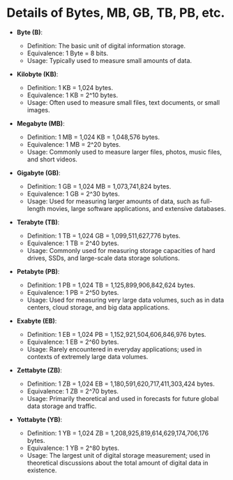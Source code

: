 # Details of Bytes, MB, GB, TB, PB, etc.

- **Byte (B)**:
  - Definition: The basic unit of digital information storage.
  - Equivalence: 1 Byte = 8 bits.
  - Usage: Typically used to measure small amounts of data.

- **Kilobyte (KB)**:
  - Definition: 1 KB = 1,024 bytes.
  - Equivalence: 1 KB = 2^10 bytes.
  - Usage: Often used to measure small files, text documents, or small images.

- **Megabyte (MB)**:
  - Definition: 1 MB = 1,024 KB = 1,048,576 bytes.
  - Equivalence: 1 MB = 2^20 bytes.
  - Usage: Commonly used to measure larger files, photos, music files, and short videos.

- **Gigabyte (GB)**:
  - Definition: 1 GB = 1,024 MB = 1,073,741,824 bytes.
  - Equivalence: 1 GB = 2^30 bytes.
  - Usage: Used for measuring larger amounts of data, such as full-length movies, large software applications, and extensive databases.

- **Terabyte (TB)**:
  - Definition: 1 TB = 1,024 GB = 1,099,511,627,776 bytes.
  - Equivalence: 1 TB = 2^40 bytes.
  - Usage: Commonly used for measuring storage capacities of hard drives, SSDs, and large-scale data storage solutions.

- **Petabyte (PB)**:
  - Definition: 1 PB = 1,024 TB = 1,125,899,906,842,624 bytes.
  - Equivalence: 1 PB = 2^50 bytes.
  - Usage: Used for measuring very large data volumes, such as in data centers, cloud storage, and big data applications.

- **Exabyte (EB)**:
  - Definition: 1 EB = 1,024 PB = 1,152,921,504,606,846,976 bytes.
  - Equivalence: 1 EB = 2^60 bytes.
  - Usage: Rarely encountered in everyday applications; used in contexts of extremely large data volumes.

- **Zettabyte (ZB)**:
  - Definition: 1 ZB = 1,024 EB = 1,180,591,620,717,411,303,424 bytes.
  - Equivalence: 1 ZB = 2^70 bytes.
  - Usage: Primarily theoretical and used in forecasts for future global data storage and traffic.

- **Yottabyte (YB)**:
  - Definition: 1 YB = 1,024 ZB = 1,208,925,819,614,629,174,706,176 bytes.
  - Equivalence: 1 YB = 2^80 bytes.
  - Usage: The largest unit of digital storage measurement; used in theoretical discussions about the total amount of digital data in existence.
